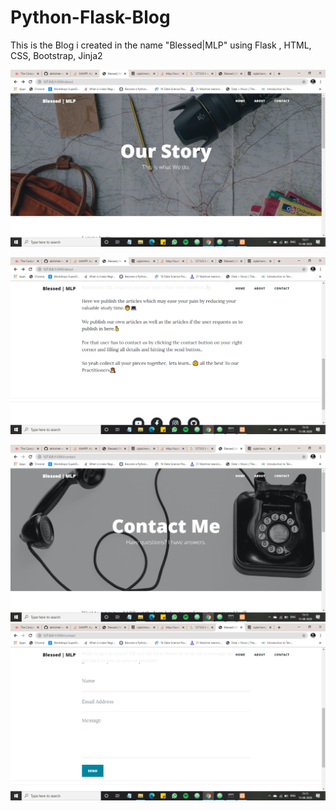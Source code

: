 # Python-Flask-Blog
This is the Blog i created in the name  "Blessed|MLP" using Flask , HTML, CSS, Bootstrap, Jinja2

![Test Image 1](Screenshot_(63).png)

![Test Image 2](Screenshot_(64).png)



![Test Image 3](Screenshot_(61).png)
![Test Image 4](Screenshot_(62).png)
